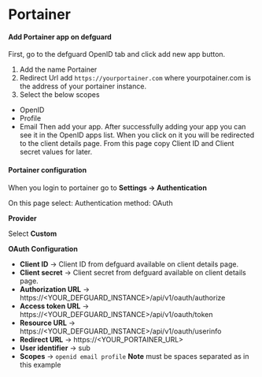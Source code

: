 # Portainer

#### Add Portainer app on defguard

First, go to the defguard OpenID tab and click add new app button.

1. Add the name Portainer
2. Redirect Url add `https://yourportainer.com` where yourpotainer.com is the address of your portainer instance.
3. Select the below scopes

* OpenID
* Profile
* Email Then add your app. After successfully adding your app you can see it in the OpenID apps list. When you click on it you will be redirected to the client details page. From this page copy Client ID and Client secret values for later.

#### Portainer configuration

When you login to portainer go to **Settings -> Authentication**

On this page select: Authentication method: OAuth

**Provider**

Select **Custom**

**OAuth Configuration**

* **Client ID** -> Client ID from defguard available on client details page.
* **Client secret** -> Client secret from defguard available on client details page.
* **Authorization URL** -> https://\<YOUR\_DEFGUARD\_INSTANCE>/api/v1/oauth/authorize
* **Access token URL** -> https://\<YOUR\_DEFGUARD\_INSTANCE>/api/v1/oauth/token
* **Resource URL** -> https://\<YOUR\_DEFGUARD\_INSTANCE>/api/v1/oauth/userinfo
* **Redirect URL** -> https://\<YOUR\_PORTAINER\_URL>
* **User identifier** -> sub
* **Scopes** -> `openid email profile` **Note** must be spaces separated as in this example

